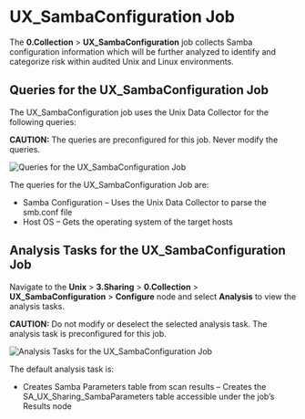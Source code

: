 # UX_SambaConfiguration Job

The **0.Collection** > **UX_SambaConfiguration** job collects Samba configuration information which
will be further analyzed to identify and categorize risk within audited Unix and Linux environments.

## Queries for the UX_SambaConfiguration Job

The UX_SambaConfiguration job uses the Unix Data Collector for the following queries:

**CAUTION:** The queries are preconfigured for this job. Never modify the queries.

![Queries for the UX_SambaConfiguration Job](/img/product_docs/accessanalyzer/11.6/accessanalyzer/solutions/unix/sharing/collection/sambaconfigurationqueries.webp)

The queries for the UX_SambaConfiguration Job are:

- Samba Configuration – Uses the Unix Data Collector to parse the smb.conf file
- Host OS – Gets the operating system of the target hosts

## Analysis Tasks for the UX_SambaConfiguration Job

Navigate to the **Unix** > **3.Sharing** > **0.Collection** > **UX_SambaConfiguration** >
**Configure** node and select **Analysis** to view the analysis tasks.

**CAUTION:** Do not modify or deselect the selected analysis task. The analysis task is
preconfigured for this job.

![Analysis Tasks for the UX_SambaConfiguration Job](/img/product_docs/accessanalyzer/11.6/accessanalyzer/solutions/unix/sharing/collection/sambaconfigurationanalysis.webp)

The default analysis task is:

- Creates Samba Parameters table from scan results – Creates the SA_UX_Sharing_SambaParameters table
  accessible under the job’s Results node
